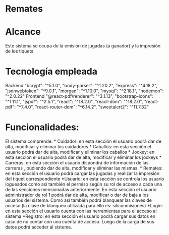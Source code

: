 # Remates
# Alcance
Este sistema se ocupa de la emisión de jugadas (a ganador) y la impresión de los tiquets
# Tecnología empleada
Backend 
    "bcrypt": "^5.1.0",
    "body-parser": "^1.20.2",
    "express": "^4.18.2",
    "jsonwebtoken": "^9.0.1",
    "morgan": "^1.10.0",
    "mysql": "^2.18.1",
    "nodemon": "^2.0.22"
Frontend
    "@react-pdf/renderer": "^3.1.13",
    "bootstrap-icons": "^1.11.1",
    "jspdf": "^2.5.1",
    "react": "^18.2.0",
    "react-dom": "^18.2.0",
    "react-pdf": "^7.4.0",
    "react-router-dom": "^6.14.2",
    "sweetalert2": "^11.7.32"
# Funcionalidades:
El sistema comprende:
    * Cuidador: en esta sección el usuario podrá dar de alta, modificar y eliminar los cuidadores
    * Caballos: en esta sección el usuario podrá dar de alta, modificar y eliminar los caballos
    * Jockey: en esta sección el usuario podrá dar de alta, modificar y eliminar los jockeys
    * Carreras: en esta sección el usuario dispondrá de información de las carreras , pudiendo dar de alta, modificar y eliminar las mismas.
    * Remates: en esta sección el usuario podrá cargar las jugadas y realizar la impresión del tiquet correspondiente
    *Usuario: en esta sección se controla los usuario logueados como así también el permiso según su rol de acceso a cada una de las secciones mensionadas anteriormente.
    En esta sección el usuario administrador de rol 1 podrá dar de alta, modificar o dar de baja a los usuarios del sistema. Como así también podrá blanquear las claves de acceso (la clave de blanqueo utilizada para ello es: siliconmisiones)
    *Login: en esta sección el usuario cuenta con las herramientas para el acceso al sistema
    *Registro: en esta sección el usuario podrá cargar sus datos en caso de no contar con una cuenta de acceso. Luego de la carga de sus datos podrá acceder al sistema.
